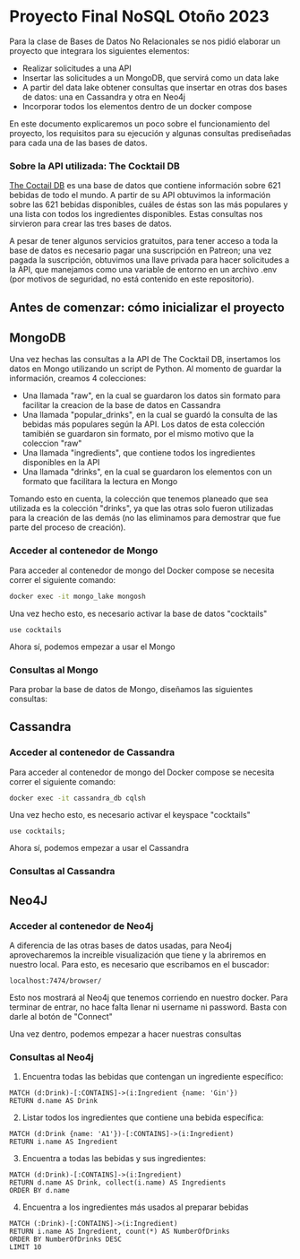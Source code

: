 # Proyecto Final NoSQL Otoño 2023

Para la clase de Bases de Datos No Relacionales se nos pidió elaborar un proyecto que integrara los siguientes elementos:
- Realizar solicitudes a una API
- Insertar las solicitudes a un MongoDB, que servirá como un data lake
- A partir del data lake obtener consultas que insertar en otras dos bases de datos: una en Cassandra y otra en Neo4j
- Incorporar todos los elementos dentro de un docker compose

En este documento explicaremos un poco sobre el funcionamiento del proyecto, los requisitos para su ejecución y algunas consultas prediseñadas para cada una de las bases de datos.

### Sobre la API utilizada: The Cocktail DB

[The Coctail DB](https://www.thecocktaildb.com/) es una base de datos que contiene información sobre 621 bebidas de todo el mundo. A partir de su API obtuvimos la información sobre las 621 bebidas disponibles, cuáles de éstas son las más populares y una lista con todos los ingredientes disponibles. Estas consultas nos sirvieron para crear las tres bases de datos.

A pesar de tener algunos servicios gratuitos, para tener acceso a toda la base de datos es necesario pagar una suscripción en Patreon; una vez pagada la suscripción, obtuvimos una llave privada para hacer solicitudes a la API, que manejamos como una variable de entorno en un archivo .env (por motivos de seguridad, no está contenido en este repositorio).

## Antes de comenzar: cómo inicializar el proyecto


## MongoDB

Una vez hechas las consultas a la API de The Cocktail DB, insertamos los datos en Mongo utilizando un script de Python. Al momento de guardar la información, creamos 4 colecciones:
- Una llamada "raw", en la cual se guardaron los datos sin formato para facilitar la creacion de la base de datos en Cassandra
- Una llamada "popular_drinks", en la cual se guardó la consulta de las bebidas más populares según la API. Los datos de esta colección tamibién se guardaron sin formato, por el mismo motivo que la coleccion "raw"
- Una llamada "ingredients", que contiene todos los ingredientes disponibles en la API
- Una llamada "drinks", en la cual se guardaron los elementos con un formato que facilitara la lectura en Mongo

Tomando esto en cuenta, la colección que tenemos planeado que sea utilizada es la colección "drinks", ya que las otras solo fueron utilizadas para la creación de las demás (no las eliminamos para demostrar que fue parte del proceso de creación).

### Acceder al contenedor de Mongo

Para acceder al contenedor de mongo del Docker compose se necesita correr el siguiente comando:
```bash
docker exec -it mongo_lake mongosh
```
Una vez hecho esto, es necesario activar la base de datos "cocktails"
```
use cocktails
```
Ahora sí, podemos empezar a usar el Mongo

### Consultas al Mongo

Para probar la base de datos de Mongo, diseñamos las siguientes consultas:

## Cassandra

### Acceder al contenedor de Cassandra

Para acceder al contenedor de mongo del Docker compose se necesita correr el siguiente comando:
```bash
docker exec -it cassandra_db cqlsh
```
Una vez hecho esto, es necesario activar el keyspace "cocktails"
```
use cocktails;
```
Ahora sí, podemos empezar a usar el Cassandra

### Consultas al Cassandra 

## Neo4J

### Acceder al contenedor de Neo4j

A diferencia de las otras bases de datos usadas, para Neo4j aprovecharemos la increible visualización que tiene y la abriremos en nuestro local. Para esto, es necesario que escribamos en el buscador:
```
localhost:7474/browser/
```
Esto nos mostrará al Neo4j que tenemos corriendo en nuestro docker. Para terminar de entrar, no hace falta llenar ni username ni password. Basta con darle al botón de "Connect"

Una vez dentro, podemos empezar a hacer nuestras consultas

### Consultas al Neo4j

1. Encuentra todas las bebidas que contengan un ingrediente específico: 
```
MATCH (d:Drink)-[:CONTAINS]->(i:Ingredient {name: 'Gin'})
RETURN d.name AS Drink
```

2. Listar todos los ingredientes que contiene una bebida específica:
```
MATCH (d:Drink {name: 'A1'})-[:CONTAINS]->(i:Ingredient)
RETURN i.name AS Ingredient
```

3. Encuentra a todas las bebidas y sus ingredientes:
```
MATCH (d:Drink)-[:CONTAINS]->(i:Ingredient)
RETURN d.name AS Drink, collect(i.name) AS Ingredients
ORDER BY d.name
```

4. Encuentra a los ingredientes más usados al preparar bebidas
```
MATCH (:Drink)-[:CONTAINS]->(i:Ingredient)
RETURN i.name AS Ingredient, count(*) AS NumberOfDrinks
ORDER BY NumberOfDrinks DESC
LIMIT 10
```